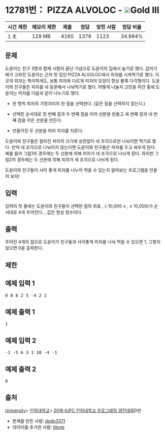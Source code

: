# 12781번： PIZZA ALVOLOC - <img src="https://static.solved.ac/tier_small/13.svg" style="height:20px" />Gold III


| 시간 제한 | 메모리 제한 | 제출 | 정답 | 맞힌 사람 | 정답 비율 |
| --- | --- | --- | --- | --- | --- |
| 1 초 | 128 MB | 4160 | 1376 | 1123 | 34.984% |


## 문제


도윤이는 친구 3명과 함께 시험이 끝난 기념으로 도윤이의 집에서 놀기로 했다. 갑자기 배가 고파진 도윤이는 근처 맛 집인 PIZZA ALVOLOC에서 피자를 시켜먹기로 했다. 이 곳의 피자는 특이하게도, 보통 피자와 다르게 피자의 모양이 항상 볼록 다각형이다. 도윤이와 친구들은 피자를 네 등분해서 나눠먹기로 했다. 어떻게 나눌지 고민을 하던 중에 도윤이는 피자를 다음과 같이 나누기로 했다.

- 한 명씩 피자의 가장자리의 한 점을 선택한다. (같은 점을 선택하지 않는다.)

- 선택한 순서대로 첫 번째 점과 두 번째 점을 이어 선분을 만들고 세 번째 점과 네 번째 점을 이은 선분을 만든다.

- 만들어진 두 선분을 따라 피자를 자른다.



도윤이와 친구들은 잘라진 피자의 크기에 상관없이 네 조각으로만 나눠지면 먹기로 했다. 만약 네 조각으로 나눠지지 않는다면 도윤이와 친구들은 피자를 두고 싸우게 된다. 예를 들어 그림1의 경우에는 두 선분에 의해 피자가 네 조각으로 나뉘게 된다. 하지만 그림2의 경우에는 두 선분에 의해 피자가 세 조각으로 나뉘게 된다.

도윤이와 친구들이 사이 좋게 피자를 나누어 먹을 수 있는지 알아보는 프로그램을 만들어 보자!




## 입력


입력의 첫 줄에는 도윤이와 친구들이 선택한 점의 좌표 , (-10,000 ≤ , ≤ 10,000)가 순서대로 4개 주어진다. , 값은 항상 정수이다.



## 출력


주어진 4개의 점으로 도윤이가 친구들과 사이좋게 피자를 나눠 먹을 수 있으면 1, 그렇지 않으면 0을 출력한다.




## 제한




## 예제 입력 1


<pre>0 0 6 2 5 -4 2 2
</pre>


## 예제 출력 1


<pre>1
</pre>




## 예제 입력 2


<pre>-1 -5 6 3 1 10 -4 -1
</pre>


## 예제 출력 2


<pre>0
</pre>






## 출처


[University](/category/5)> [인하대학교](/category/336)> [2016 IUPC 인하대학교 프로그래밍 경진대회](/category/detail/1492)D번
- 문제를 만든 사람: [dodo3371](/user/dodo3371)
- 데이터를 추가한 사람: [tibyte](/user/tibyte)




